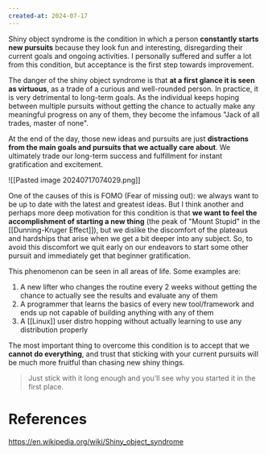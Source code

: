 ```yaml
---
created-at: 2024-07-17
---
```


Shiny object syndrome is the condition in which a person **constantly starts new pursuits** because they look fun and interesting, disregarding their current goals and ongoing activities. I personally suffered and suffer a lot from this condition, but acceptance is the first step towards improvement.

The danger of the shiny object syndrome is that **at a first glance it is seen as virtuous**, as a trade of a curious and well-rounded person. In practice, it is very detrimental to long-term goals. As the individual keeps hoping between multiple pursuits without getting the chance to actually make any meaningful progress on any of them, they become the infamous "Jack of all trades, master of none". 

At the end of the day, those new ideas and pursuits are just **distractions from the main goals and pursuits that we actually care about**. We ultimately trade our long-term success and fulfillment for instant gratification and excitement.

![[Pasted image 20240717074029.png]]

One of the causes of this is FOMO (Fear of missing out): we always want to be up to date with the latest and greatest ideas. But I think another and perhaps more deep motivation for this condition is that **we want to feel the accomplishment of starting a new thing** (the peak of "Mount Stupid" in the [[Dunning-Kruger Effect]]), but we dislike the discomfort of the plateaus and hardships that arise when we get a bit deeper into any subject. So, to avoid this discomfort we quit early on our endeavors to start some other pursuit and immediately get that beginner gratification.

This phenomenon can be seen in all areas of life. Some examples are:

1. A new lifter who changes the routine every 2 weeks without getting the chance to actually see the results and evaluate any of them
2. A programmer that learns the basics of every new tool/framework and ends up not capable of building anything with any of them
3. A [[Linux]] user distro hopping without actually learning to use any distribution properly

The most important thing to overcome this condition is to accept that we **cannot do everything**, and trust that sticking with your current pursuits will be much more fruitful than chasing new shiny things.

> Just stick with it long enough and you'll see why you started it in the first place.

# References

https://en.wikipedia.org/wiki/Shiny_object_syndrome

